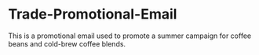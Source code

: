 # Trade-Promotional-Email
This is a promotional email used to promote a summer campaign for coffee beans and cold-brew coffee blends. 
